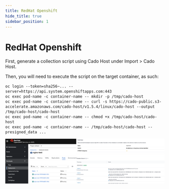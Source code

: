 ```yaml
---
title: RedHat Openshift
hide_title: true
sidebar_position: 1
---
```


# RedHat Openshift

First, generate a collection script using Cado Host under Import > Cado Host.

Then, you will need to execute the script on the target container, as such:
    
```
oc login --token=sha256~... --server=https://api.system.openshiftapps.com:443
oc exec pod-name -c container-name -- mkdir -p /tmp/cado-host
oc exec pod-name -c container-name -- curl -s https://cado-public.s3-accelerate.amazonaws.com/cado-host/v1.5.4/linux/cado-host --output /tmp/cado-host/cado-host
oc exec pod-name -c container-name -- chmod +x /tmp/cado-host/cado-host
oc exec pod-name -c container-name -- /tmp/cado-host/cado-host --presigned_data ...
```

![Openshift](/img/openshift.png)